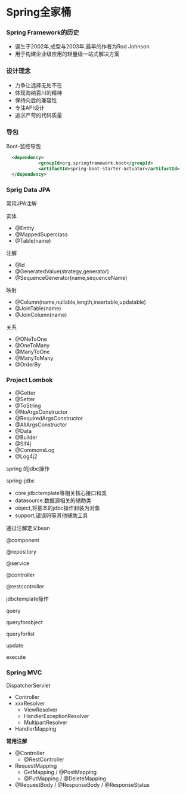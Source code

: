 # Spring全家桶

### Spring Framework的历史

- 诞生于2002年,成型与2003年,最早的作者为Rod Johnson
- 用于构建企业级应用的轻量级一站式解决方案

### 设计理念

- 力争让选择无处不在
- 体现海纳百川的精神
- 保持向后的兼容性
- 专注API设计
- 追求严苛的代码质量

### 导包

Boot-监控导包

```xml
  <dependency>
            <groupId>org.springframework.boot</groupId>
            <artifactId>spring-boot-starter-actuator</artifactId>
  </dependency>
```

### Sprig Data JPA

常用JPA注解

实体

- @Entity
- @MappedSuperclass
- @Table(name)

注解

- @Id
- @GeneratedValue(strategy,generator)
- @SequenceGenerator(name,sequenceName)

映射

- @Column(name,nullable,length,insertable,updatable)
- @JoinTable(name)
- @JoinColumn(name)

关系

- @ONeToOne
- @OneToMany
- @ManyToOne
- @ManyToMany
- @OrderBy

### Project  Lombok

- @Getter
- @Setter
- @ToString
- @NoArgsConstructor
- @RequiredArgsConstructor
- @AllArgsConstructor
- @Data
- @Builder
- @Slf4j
- @CommonsLog
- @Log4j2

spring 的jdbc操作

spring-jdbc

- core jdbctemplate等相关核心接口和类
- datasource.数据源相关的辅助类
- object,将基本的jdbc操作封装为对象
- support,错误码等其他辅助工具

通过注解定义bean

@component

@repository

@service

@controller

@restcontroller

jdbctemplate操作

query

queryforobject

queryforlist

update

execute

### Spring MVC

DispatcherServlet

- Controller
- xxxResolver
  - ViewResolver
  - HandlerExceptionResolver
  - MultipartResolver
- HandlerMapping

**常用注解**

- @Controller
  - @RestController
- RequestMapping
  - GetMapping / @PostMapping
  - @PutMapping / @DeleteMapping
- @RequestBody / @ResponseBody / @ResponseStatus